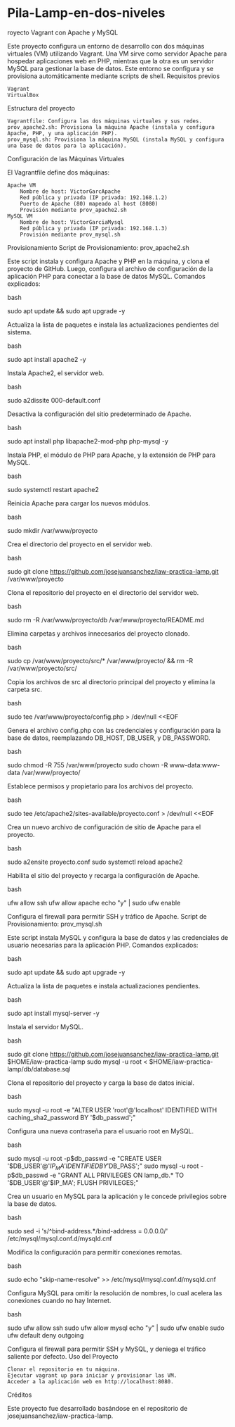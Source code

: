 # Pila-Lamp-en-dos-niveles
royecto Vagrant con Apache y MySQL

Este proyecto configura un entorno de desarrollo con dos máquinas virtuales (VM) utilizando Vagrant. Una VM sirve como servidor Apache para hospedar aplicaciones web en PHP, mientras que la otra es un servidor MySQL para gestionar la base de datos. Este entorno se configura y se provisiona automáticamente mediante scripts de shell.
Requisitos previos

    Vagrant
    VirtualBox

Estructura del proyecto

    Vagrantfile: Configura las dos máquinas virtuales y sus redes.
    prov_apache2.sh: Provisiona la máquina Apache (instala y configura Apache, PHP, y una aplicación PHP).
    prov_mysql.sh: Provisiona la máquina MySQL (instala MySQL y configura una base de datos para la aplicación).

Configuración de las Máquinas Virtuales

El Vagrantfile define dos máquinas:

    Apache VM
        Nombre de host: VictorGarcApache
        Red pública y privada (IP privada: 192.168.1.2)
        Puerto de Apache (80) mapeado al host (8080)
        Provisión mediante prov_apache2.sh
    MySQL VM
        Nombre de host: VictorGarciaMysql
        Red pública y privada (IP privada: 192.168.1.3)
        Provisión mediante prov_mysql.sh

Provisionamiento
Script de Provisionamiento: prov_apache2.sh

Este script instala y configura Apache y PHP en la máquina, y clona el proyecto de GitHub. Luego, configura el archivo de configuración de la aplicación PHP para conectar a la base de datos MySQL.
Comandos explicados:

bash

sudo apt update && sudo apt upgrade -y

Actualiza la lista de paquetes e instala las actualizaciones pendientes del sistema.

bash

sudo apt install apache2 -y

Instala Apache2, el servidor web.

bash

sudo a2dissite 000-default.conf

Desactiva la configuración del sitio predeterminado de Apache.

bash

sudo apt install php libapache2-mod-php php-mysql -y

Instala PHP, el módulo de PHP para Apache, y la extensión de PHP para MySQL.

bash

sudo systemctl restart apache2

Reinicia Apache para cargar los nuevos módulos.

bash

sudo mkdir /var/www/proyecto

Crea el directorio del proyecto en el servidor web.

bash

sudo git clone https://github.com/josejuansanchez/iaw-practica-lamp.git /var/www/proyecto

Clona el repositorio del proyecto en el directorio del servidor web.

bash

sudo rm -R /var/www/proyecto/db /var/www/proyecto/README.md

Elimina carpetas y archivos innecesarios del proyecto clonado.

bash

sudo cp /var/www/proyecto/src/* /var/www/proyecto/ && rm -R /var/www/proyecto/src/

Copia los archivos de src al directorio principal del proyecto y elimina la carpeta src.

bash

sudo tee /var/www/proyecto/config.php > /dev/null <<EOF

Genera el archivo config.php con las credenciales y configuración para la base de datos, reemplazando DB_HOST, DB_USER, y DB_PASSWORD.

bash

sudo chmod -R 755 /var/www/proyecto
sudo chown -R www-data:www-data /var/www/proyecto/

Establece permisos y propietario para los archivos del proyecto.

bash

sudo tee /etc/apache2/sites-available/proyecto.conf > /dev/null <<EOF

Crea un nuevo archivo de configuración de sitio de Apache para el proyecto.

bash

sudo a2ensite proyecto.conf
sudo systemctl reload apache2

Habilita el sitio del proyecto y recarga la configuración de Apache.

bash

ufw allow ssh
ufw allow apache
echo "y" | sudo ufw enable

Configura el firewall para permitir SSH y tráfico de Apache.
Script de Provisionamiento: prov_mysql.sh

Este script instala MySQL y configura la base de datos y las credenciales de usuario necesarias para la aplicación PHP.
Comandos explicados:

bash

sudo apt update && sudo apt upgrade -y

Actualiza la lista de paquetes e instala actualizaciones pendientes.

bash

sudo apt install mysql-server -y

Instala el servidor MySQL.

bash

sudo git clone https://github.com/josejuansanchez/iaw-practica-lamp.git $HOME/iaw-practica-lamp
sudo mysql -u root < $HOME/iaw-practica-lamp/db/database.sql

Clona el repositorio del proyecto y carga la base de datos inicial.

bash

sudo mysql -u root -e "ALTER USER 'root'@'localhost' IDENTIFIED WITH caching_sha2_password BY '$db_passwd';"

Configura una nueva contraseña para el usuario root en MySQL.

bash

sudo mysql -u root -p$db_passwd -e "CREATE USER '$DB_USER'@'$IP_MA' IDENTIFIED BY '$DB_PASS';"
sudo mysql -u root -p$db_passwd -e "GRANT ALL PRIVILEGES ON lamp_db.* TO '$DB_USER'@'$IP_MA'; FLUSH PRIVILEGES;"

Crea un usuario en MySQL para la aplicación y le concede privilegios sobre la base de datos.

bash

sudo sed -i 's/^bind-address.*/bind-address = 0.0.0.0/' /etc/mysql/mysql.conf.d/mysqld.cnf

Modifica la configuración para permitir conexiones remotas.

bash

sudo echo "skip-name-resolve" >> /etc/mysql/mysql.conf.d/mysqld.cnf

Configura MySQL para omitir la resolución de nombres, lo cual acelera las conexiones cuando no hay Internet.

bash

sudo ufw allow ssh
sudo ufw allow mysql
echo "y" | sudo ufw enable
sudo ufw default deny outgoing

Configura el firewall para permitir SSH y MySQL, y deniega el tráfico saliente por defecto.
Uso del Proyecto

    Clonar el repositorio en tu máquina.
    Ejecutar vagrant up para iniciar y provisionar las VM.
    Acceder a la aplicación web en http://localhost:8080.

Créditos

Este proyecto fue desarrollado basándose en el repositorio de josejuansanchez/iaw-practica-lamp.
